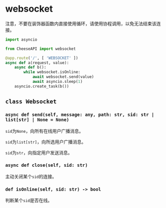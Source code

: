# **websocket**

注意，不要在装饰器函数内直接使用循环，请使用协程调用，以免无法结束该连接。

```python
import asyncio

from CheeseAPI import websocket

@app.route('/', [ 'WEBSOCKET' ])
async def a(request, value):
    async def b():
        while websocket.isOnline:
            await websocket.send(value)
            await asyncio.sleep(1)
    asyncio.create_task(b())
```

## **`class Websocket`**

### **`async def send(self, message: any, path: str, sid: str | list[str] | None = None)`**

`sid`为`None`，向所有在线用户广播消息。

`sid`为`list[str]`，向所选用户广播消息。

`sid`为`str`，向指定用户发送消息。

### **`async def close(self, sid: str)`**

主动关闭某个`sid`的连接。

### **`def isOnline(self, sid: str) -> bool`**

判断某个`sid`是否在线。
